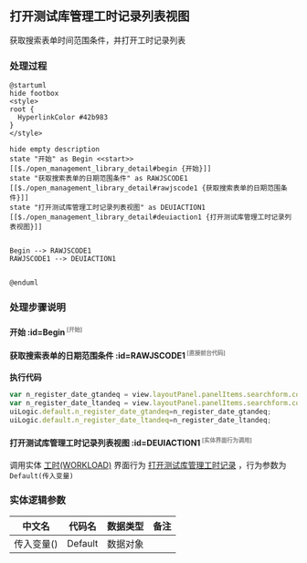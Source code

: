 ## 打开测试库管理工时记录列表视图 <!-- {docsify-ignore-all} -->

   获取搜索表单时间范围条件，并打开工时记录列表

### 处理过程

```plantuml
@startuml
hide footbox
<style>
root {
  HyperlinkColor #42b983
}
</style>

hide empty description
state "开始" as Begin <<start>> [[$./open_management_library_detail#begin {开始}]]
state "获取搜索表单的日期范围条件" as RAWJSCODE1  [[$./open_management_library_detail#rawjscode1 {获取搜索表单的日期范围条件}]]
state "打开测试库管理工时记录列表视图" as DEUIACTION1  [[$./open_management_library_detail#deuiaction1 {打开测试库管理工时记录列表视图}]]


Begin --> RAWJSCODE1
RAWJSCODE1 --> DEUIACTION1


@enduml
```


### 处理步骤说明

#### 开始 :id=Begin<sup class="footnote-symbol"> <font color=gray size=1>[开始]</font></sup>




#### 获取搜索表单的日期范围条件 :id=RAWJSCODE1<sup class="footnote-symbol"> <font color=gray size=1>[直接前台代码]</font></sup>



<p class="panel-title"><b>执行代码</b></p>

```javascript
var n_register_date_gtandeq = view.layoutPanel.panelItems.searchform.control.data.n_register_date_gtandeq;
var n_register_date_ltandeq = view.layoutPanel.panelItems.searchform.control.data.n_register_date_ltandeq;
uiLogic.default.n_register_date_gtandeq=n_register_date_gtandeq;
uiLogic.default.n_register_date_ltandeq=n_register_date_ltandeq;
```

#### 打开测试库管理工时记录列表视图 :id=DEUIACTION1<sup class="footnote-symbol"> <font color=gray size=1>[实体界面行为调用]</font></sup>



调用实体 [工时(WORKLOAD)](module/Base/workload.md) 界面行为 [打开测试库管理工时记录](module/Base/workload#界面行为) ，行为参数为`Default(传入变量)`



### 实体逻辑参数

|    中文名   |    代码名    |  数据类型      |备注 |
| --------| --------| --------  | --------   |
|传入变量(<i class="fa fa-check"/></i>)|Default|数据对象||

